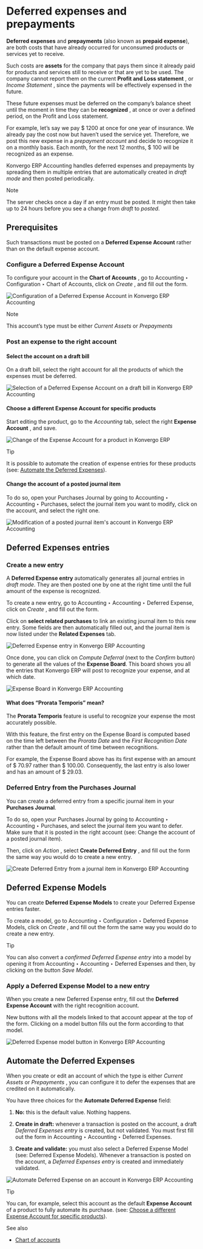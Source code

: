 # Deferred expenses and prepayments

**Deferred expenses** and **prepayments** (also known as **prepaid expense**),
are both costs that have already occurred for unconsumed products or services
yet to receive.

Such costs are **assets** for the company that pays them since it already paid
for products and services still to receive or that are yet to be used. The
company cannot report them on the current **Profit and Loss statement** , or
_Income Statement_ , since the payments will be effectively expensed in the
future.

These future expenses must be deferred on the company’s balance sheet until
the moment in time they can be **recognized** , at once or over a defined
period, on the Profit and Loss statement.

For example, let’s say we pay $ 1200 at once for one year of insurance. We
already pay the cost now but haven’t used the service yet. Therefore, we post
this new expense in a _prepayment account_ and decide to recognize it on a
monthly basis. Each month, for the next 12 months, $ 100 will be recognized as
an expense.

Konvergo ERP Accounting handles deferred expenses and prepayments by spreading them in
multiple entries that are automatically created in _draft mode_ and then
posted periodically.

<div class="alert alert-primary">
<p class="alert-title">
Note</p><p>The server checks once a day if an entry must be posted. It might then take up to 24 hours before
you see a change from <em>draft</em> to <em>posted</em>.</p>
</div>

## Prerequisites

Such transactions must be posted on a **Deferred Expense Account** rather than
on the default expense account.

### Configure a Deferred Expense Account

To configure your account in the **Chart of Accounts** , go to Accounting ‣
Configuration ‣ Chart of Accounts, click on _Create_ , and fill out the form.

![Configuration of a Deferred Expense Account in Konvergo ERP
Accounting](../../../../_images/deferred_expenses01.png) <div class="alert alert-primary">
<p class="alert-title">
Note</p><p>This account’s type must be either <em>Current Assets</em> or <em>Prepayments</em></p>
</div>

### Post an expense to the right account

#### Select the account on a draft bill

On a draft bill, select the right account for all the products of which the
expenses must be deferred.

![Selection of a Deferred Expense Account on a draft bill in Konvergo ERP
Accounting](../../../../_images/deferred_expenses02.png)

#### Choose a different Expense Account for specific products

Start editing the product, go to the _Accounting_ tab, select the right
**Expense Account** , and save.

![Change of the Expense Account for a product in
Konvergo ERP](../../../../_images/deferred_expenses03.png) <div class="alert alert-info">
<p class="alert-title">
Tip</p><p>It is possible to automate the creation of expense entries for these products (see:
<a href="#automate-the-deferred-expenses">Automate the Deferred Expenses</a>).</p>
</div>

#### Change the account of a posted journal item

To do so, open your Purchases Journal by going to Accounting ‣ Accounting ‣
Purchases, select the journal item you want to modify, click on the account,
and select the right one.

![Modification of a posted journal item's account in Konvergo ERP
Accounting](../../../../_images/deferred_expenses04.png)

## Deferred Expenses entries

### Create a new entry

A **Deferred Expense entry** automatically generates all journal entries in
_draft mode_. They are then posted one by one at the right time until the full
amount of the expense is recognized.

To create a new entry, go to Accounting ‣ Accounting ‣ Deferred Expense, click
on _Create_ , and fill out the form.

Click on **select related purchases** to link an existing journal item to this
new entry. Some fields are then automatically filled out, and the journal item
is now listed under the **Related Expenses** tab.

![Deferred Expense entry in Konvergo ERP
Accounting](../../../../_images/deferred_expenses05.png)

Once done, you can click on _Compute Deferral_ (next to the _Confirm_ button)
to generate all the values of the **Expense Board**. This board shows you all
the entries that Konvergo ERP will post to recognize your expense, and at which date.

![Expense Board in Konvergo ERP
Accounting](../../../../_images/deferred_expenses06.png)

#### What does “Prorata Temporis” mean?

The **Prorata Temporis** feature is useful to recognize your expense the most
accurately possible.

With this feature, the first entry on the Expense Board is computed based on
the time left between the _Prorata Date_ and the _First Recognition Date_
rather than the default amount of time between recognitions.

For example, the Expense Board above has its first expense with an amount of $
70.97 rather than $ 100.00. Consequently, the last entry is also lower and has
an amount of $ 29.03.

### Deferred Entry from the Purchases Journal

You can create a deferred entry from a specific journal item in your
**Purchases Journal**.

To do so, open your Purchases Journal by going to Accounting ‣ Accounting ‣
Purchases, and select the journal item you want to defer. Make sure that it is
posted in the right account (see: Change the account of a posted journal
item).

Then, click on _Action_ , select **Create Deferred Entry** , and fill out the
form the same way you would do to create a new entry.

![Create Deferred Entry from a journal item in Konvergo ERP
Accounting](../../../../_images/deferred_expenses07.png)

## Deferred Expense Models

You can create **Deferred Expense Models** to create your Deferred Expense
entries faster.

To create a model, go to Accounting ‣ Configuration ‣ Deferred Expense Models,
click on _Create_ , and fill out the form the same way you would do to create
a new entry.

<div class="alert alert-info">
<p class="alert-title">
Tip</p><p>You can also convert a <em>confirmed Deferred Expense entry</em> into a model by opening it from
Accounting ‣ Accounting ‣ Deferred Expenses and then, by clicking on the
button <em>Save Model</em>.</p>
</div>

### Apply a Deferred Expense Model to a new entry

When you create a new Deferred Expense entry, fill out the **Deferred Expense
Account** with the right recognition account.

New buttons with all the models linked to that account appear at the top of
the form. Clicking on a model button fills out the form according to that
model.

![Deferred Expense model button in Konvergo ERP
Accounting](../../../../_images/deferred_expenses08.png)

## Automate the Deferred Expenses

When you create or edit an account of which the type is either _Current
Assets_ or _Prepayments_ , you can configure it to defer the expenses that are
credited on it automatically.

You have three choices for the **Automate Deferred Expense** field:

  1. **No:** this is the default value. Nothing happens.

  2. **Create in draft:** whenever a transaction is posted on the account, a draft _Deferred Expenses entry_ is created, but not validated. You must first fill out the form in Accounting ‣ Accounting ‣ Deferred Expenses.

  3. **Create and validate:** you must also select a Deferred Expense Model (see: Deferred Expense Models). Whenever a transaction is posted on the account, a _Deferred Expenses entry_ is created and immediately validated.

![Automate Deferred Expense on an account in Konvergo ERP
Accounting](../../../../_images/deferred_expenses09.png) <div class="alert alert-info">
<p class="alert-title">
Tip</p><p>You can, for example, select this account as the default <b>Expense Account</b> of a product to
fully automate its purchase. (see: <a href="#choose-a-different-expense-account-for-specific-products">Choose a different Expense Account for specific
products</a>).</p>
</div>
<div class="alert alert-secondary">
<p class="alert-title">
See also</p><ul>
<li><p><a href="../get_started/chart_of_accounts">Chart of accounts</a></p></li>
</ul>
</div>


